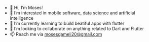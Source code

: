 - 👋 Hi, I’m Moses!
- 👀 I’m interested in mobile software, data science and artificial intelligence
- 🌱 I’m currently learning to build beatiful apps with flutter
- 💞️ I’m looking to collaborate on anything related to Dart and Flutter
- 📫 Reach me via mosesgameli20@gmail.com

<!---
moses-20/moses-20 is a ✨ special ✨ repository because its `README.md` (this file) appears on your GitHub profile.
You can click the Preview link to take a look at your changes.
--->
